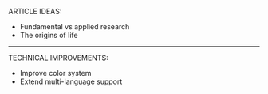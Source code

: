 

ARTICLE IDEAS:
- Fundamental vs applied research
- The origins of life

***

TECHNICAL IMPROVEMENTS:
- Improve color system
- Extend multi-language support
